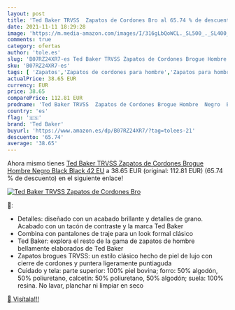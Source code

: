 ```yaml
---
layout: post
title: 'Ted Baker TRVSS  Zapatos de Cordones Bro al 65.74 % de descuento'
date: 2021-11-11 18:29:28
image: 'https://m.media-amazon.com/images/I/316gLbQoWCL._SL500_._SL400_.jpg'
comments: true
category: ofertas
author: 'tole.es'
slug: 'B07RZ24XR7-es Ted Baker TRVSS Zapatos de Cordones Brogue Hombre Negro...'
sku: 'B07RZ24XR7-es'
tags: [ 'Zapatos','Zapatos de cordones para hombre','Zapatos para hombre','Zapatos y complementos','ted baker','zapatos', ]
actualPrice: 38.65 EUR
currency: EUR
price: 38.65
comparePrice: 112.81 EUR
prodname: 'Ted Baker TRVSS  Zapatos de Cordones Brogue Hombre  Negro  Black Black   42 EU'
country: 'es'
flag: '🇪🇸'
brand: 'Ted Baker'
buyurl: 'https://www.amazon.es/dp/B07RZ24XR7/?tag=tolees-21'
descuento: '65.74'
average: '38.65'
---
```


Ahora mismo tienes [Ted Baker TRVSS  Zapatos de Cordones Brogue Hombre  Negro  Black Black   42 EU](https://www.amazon.es/dp/B07RZ24XR7/?tag=tolees-21) a 38.65 EUR (original: 112.81 EUR) (65.74 %  de descuento) en el siguiente enlace!

[![Ted Baker TRVSS  Zapatos de Cordones Bro](https://m.media-amazon.com/images/I/316gLbQoWCL._SL500_._SL400_.jpg)](https://www.amazon.es/dp/B07RZ24XR7/?tag=tolees-21)

🔎:

- Detalles: diseñado con un acabado brillante y detalles de grano. Acabado con un tacón de contraste y la marca Ted Baker
- Combina con pantalones de traje para un look formal clásico
- Ted Baker: explora el resto de la gama de zapatos de hombre bellamente elaborados de Ted Baker
- Zapatos brogues TRVSS: un estilo clásico hecho de piel de lujo con cierre de cordones y puntera ligeramente puntiaguda
- Cuidado y tela: parte superior: 100% piel bovina; forro: 50% algodón, 50% poliuretano, calcetín: 50% poliuretano, 50% algodón; suela: 100% resina. No lavar, planchar ni limpiar en seco

[🛒 Visítala!!!](https://www.amazon.es/dp/B07RZ24XR7/?tag=tolees-21)
